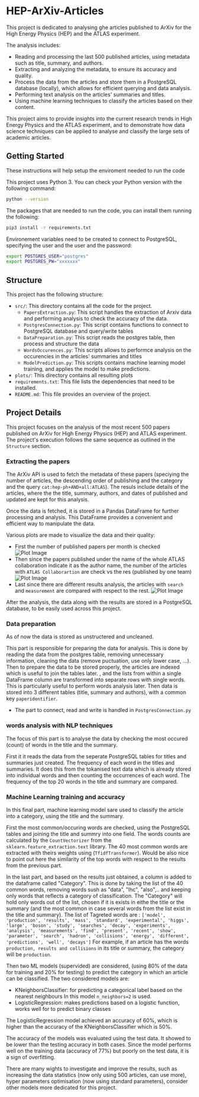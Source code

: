 # HEP-ArXiv-Articles

This project is dedicated to analysing ghe articles published to ArXiv for the High Energy Physics (HEP) and the ATLAS experiment.

The analysis includes:

- Reading and processing the last 500 published articles, using metadata such as title, summary, and authors.
- Extracting and analyzing the metadata, to ensure its accuracy and quality.
- Process the data from the articles and store them in a PostgreSQL database (locally), which allows for efficient querying and data analysis.
- Performing text analysis on the articles' summaries and titles.
- Using machine learning techniques to classify the articles based on their content.

This project aims to provide insights into the current research trends in High Energy Physics and the ATLAS experiment, and to demonstrate how data science techniques can be applied to analyse and classify the large sets of academic articles.


## Getting Started

These instructions will help setup the enviroment needed to run the code

This project uses Python 3. You can check your Python version with the following command:

```bash
python --version
```
The packages that are needed to run the code, you can install them running the following:

```bash
pip3 install -r requirements.txt
```
Environement variables need to be created to connect to PostgreSQL, specifying the user and the user and the password:
```bash
export POSTGRES_USER="postgres"
export POSTGRES_PW="xxxxxxx"
```

## Structure

This project has the following structure:

- `src/`: This directory contains all the code for the project.
  - `PapersExtraction.py`: This script handles the extraction of Arxiv data and performing analysis to check the accuracy of the data.
  - `PostgresConnection.py`: This script contains functions to connect to PostgreSQL database and query/write tables 
  - `DataPreparation.py`: This script reads the postgres table, then process and structure the data 
  - `WordsOccurences.py`: This scripts allows to performce analysis on the occurencies in the articles' summaries and titles
  - `ModelPrediction.py`: This scripts contains machine learning model training, and applies the model to make predictions.
- `plots/`: This directory contains all resulting plots
- `requirements.txt`: This file lists the dependencies that need to be installed.
- `README.md`: This file provides an overview of the project.

## Project Details

This project focuses on the analysis of the most recent 500 papers published on ArXiv for High Energy Physics (HEP) and ATLAS experiment. The project's execution follows the same sequence as outlined in the `Structure` section.

### Extracting the papers
The ArXiv API is used to fetch the metadata of these papers (speciying the number of articles, the descending order of publishing and the category and the query `cat:hep-ph+AND+all:ATLAS`). The resuls include details of the articles, where the the title, summary, authors, and dates of published and updated are kept for this analysis.

Once the data is fetched, it is stored in a Pandas DataFrame for further processing and analysis. This DataFrame provides a convenient and efficient way to manipulate the data.

Various plots are made to visualize the data and their quality:
- First the number of published papers per month is checked
![Plot Image](plots/NumberOfPapers.png)
- Then since the papers published under the name of the whole ATLAS collaboration indicate it as the author name, the number of the articles with `ATLAS Collaborartion` are check vs the res (published by one team)
![Plot Image](plots/Authors.png)
- Last since there are different results analysis, the articles with `search` and `measurement` are compared with respect to the rest. 
![Plot Image](plots/Results.png)

After the analysis, the data along with the results are stored in a PostgreSQL database, to be easily used across this project.

### Data preparation
As of now the data is stored as unstructered and uncleaned.

This part is responsible for preparing the data for analysis. This is done by reading the data from the postgres table, removing unnecessary information, cleaning the data (remove puctuation, use only lower case, ...).
Then to prepare the data to be stored properly, the articles are indexed which is useful to join the tables later.
, and the lists from within a single DataFrame column  are transformed into separate rows with single words. This is particularly useful to perform words analysis later. 
Then data is stored into 3 different tables (title, summary and authors), with a common key `paperidentifier`.

- The part to connect, read and write is handled in `PostgresConnection.py` 

### words analysis with NLP techniques
The focus of this part is to analyse the data by checking the most occured (count) of words in the title and the summary.

First it it reads the data from the seperate PostgreSQL tables for titles and summaries just created.
The frequency of each word in the titles and summaries. It does this from the tokanised text data which is already stored into individual words and then counting the occurrences of each word.
The frequency of the top 20 words in the title and summary are compared.

### Machine Learning training and accuracy
In this final part, machine learning model sare used to classify the article into a category, using the title and the summary.

First the most common/occuring words are checked, using the PostgreSQL tables and joining the title and summry into one field.
The words counts are calculated by the `CountVectorizer` from the `sklearn.feature_extraction.text` library. 
The 40 most common words are extracted with theirs weights using (`TfidfTransformer`). Would be also nice to point out here the similarity of the top words with respect to the results from the previous part.

In the last part, and based on the results just obtained, a column is added to the dataframe called "Category".
This is done by taking the list of the 40 common words, removing words sush as "data", "lhc", "also",.. and keeping only words that reflects a category of classification. The "Category" will hold only words out of the list, chosen if it is exists in eithe the title or the summary (and the most common in case several words from the list exist in the title and summary).
The list of Tagreted words are : `['model', 'production', 'results', 'mass', 'standard', 'experimental', 'higgs', 'large', 'boson', 'study', 'searches', 'decay', 'experiments', 'analysis', 'measurements', 'find', 'present', 'recent', 'show', 'parameter', 'search', 'hadron', 'collisions', 'energy', 'different', 'predictions', 'well', 'decays']`
For example, if an article has the words `production, results and collisions` in its title or summary, the category will be `production`.

Then two ML models (supervided) are considered, (using 80% of the data for training and 20% for testing) to predict the category in which an article can be classified. 
The two considered models are:
- KNeighborsClassifier: for predicting a categorical label based on the nearest neighbours
  In this model `n_neighbors=2` is used. 
- LogisticRegression: makes predictions based on a logistic function, works well for to predict binary classes

The LogisticRegression model achieved an accuracy of 60%, which is higher than the accuracy of the KNeighborsClassifier which is 50%.

The accuracy of the models was evaluated using the test data. It showed to be lower than the testing accuracy in both cases. Since the model performs well on the training data (accuracy of 77%) but poorly on the test data, it is a sign of overfitting.

There are many wights to investigate and improve the results, such as increasing the data statistics (now only using 500 articles, can use more), hyper parameters optimisation (now using standard parameters), consider other models more dedicated for this project.   
 


